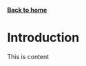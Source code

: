 <zero-md src="navbar.md"></zero-md>

[__Back to home__](../index.md)


# Introduction

This is content 
<!-- ![image](https://raw.githubusercontent.com/r15hil/old-site/main/img/IMG_6597.jpg) -->
